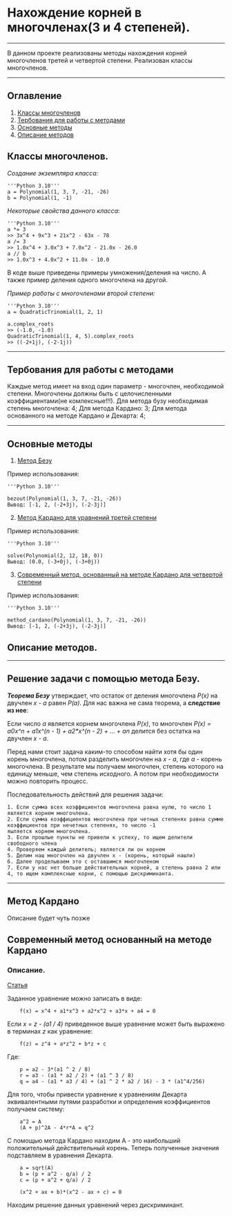 # Нахождение корней в многочленах(3 и 4 степеней).
***
В данном проекте реализованы методы нахождения корней многочленов третей и четвертой степени. 
Реализован классы многочленов.

***
## Оглавление
1. [Классы многочленов](#Polynomial)
2. [Тербования для работы с методами](#Requirements)
3. [Основные методы](#methods)
4. [Описание методов](#description)


## Классы многочленов.  <a name="Polynomial"></a>

_Создание экземпляра класса:_

    '''Python 3.10'''
    a = Polynomial(1, 3, 7, -21, -26)
    b = Polynomial(1, -1)

_Некоторые свойства данного класса_:

    '''Python 3.10'''
    a *= 3 
    >> 3x^4 + 9x^3 + 21x^2 - 63x - 78
    a /= 3
    >> 1.0x^4 + 3.0x^3 + 7.0x^2 - 21.0x - 26.0
    a // b
    >> 1.0x^3 + 4.0x^2 + 11.0x - 10.0
    
В коде выше приведены примеры умножения/деления на число. А также пример деления одного многочлена на другой.

_Пример работы с многочленами второй степени:_

    '''Python 3.10'''
    a = QuadraticTrinomial(1, 2, 1)
    
    a.complex_roots
    >> (-1.0, -1.0)
    QuadraticTrinomial(1, 4, 5).complex_roots
    >> ((-2+1j), (-2-1j))

***
## Тербования для работы с методами  <a name="Requirements"></a>

Каждые метод имеет на вход один параметр - многочлен, необходимой степени. 
Многочлены должны быть с целочисленными коэффициентами(не комлексные!!!).
Для метода бузу необходимая степень многочлена: 4;
Для метода Кардано: 3;
Для метода основанного на методе Кардано и Декарта: 4;

***

## Основные методы <a name="methods"></a>
1. [Метод Безу](#Bezout) 
    
Пример использования:

    '''Python 3.10'''

    bezout(Polynomial(1, 3, 7, -21, -26))
    Вывод: [-1, 2, (-2+3j), (-2-3j)]
    
2. [Метод Кардано для уравнений третей степени](#Cardano)

Пример использования:

    '''Python 3.10'''
    
    solve(Polynomial(2, 12, 18, 0))
    Вывод: (0.0, (-3+0j), (-3+0j))

3. [Современный метод, основанный на методе Кардано для четвертой степени](#New)

Пример использования:

    '''Python 3.10'''
    
    method_cardano(Polynomial(1, 3, 7, -21, -26))
    Вывод: [-1, 2, (-2+3j), (-2-3j)]      


## Описание методов. <a name="description"></a>

***
## Решение задачи с помощью метода Безу. <a name="Bezout"></a>

**_Теорема Безу_** утверждает, что остаток от деления многочлена _P(x)_ на двучлен _x - a_ равен _P(a)_. Для нас важна
не сама теорема, а **следствие из нее**:

Если число _a_ является корнем многочлена _P(x)_, то многочлен _P(x) = a0*x^n + a1*x^(n - 1) + a2*x^(n - 2) + ... + an_
делится без остатка на двучлен _x - a_.

Перед нами стоит задача каким-то способом найти хотя бы один корень многочлена, потом разделить многочлен на _x - a_,
где _а_ - корень многочлена. В результате мы получаем многочлен, степень которого на единицу меньше, чем степень исходного.
А потом при необходимости можно повторить процесс.

Последовательность действий для решения задачи:

    1. Если сумма всех коэффициентов многочлена равна нулю, то число 1 является корнем многочлена.
    2. Если сумма коэффициентов многочлена при четных степенях равна сумме коэффициентов при нечетных степенях, то число -1
    яыляется корнем многочлена.
    3. Если прошлые пункты не привели к успеху, то ищем делители свободного члена 
    4. Проверяем каждый делитель; является ли он корнем 
    5. Делим наш многочлен на двучлен x - (корень, который нашли) 
    6. Далее проделываем это с оставшимся многочленом  
    7. Если у нас нет больше действительных корней, а степень равна 2 или 4, то ищем комплексные корни, с помощью дискриминанта.

***
## Метод Кардано <a name="Cardano"></a>

Описание будет чуть позже

## Современный метод основанный на методе Кардано <a name="New"></a>

### Описание.

[Статья](https://www.scirp.org/journal/paperinformation.aspx?paperid=98044#ref16)

Заданное уравнение можно записать в виде: 

        f(x) = x^4 + a1*x^3 + a2*x^2 + a3*x + a4 = 0
Если _x = z - (a1 / 4)_ приведенное выше уравнение может быть выражено в терминах _z_ как уравнение:

        f(z) = z^4 + a*z^2 + b*z + c
Где:

        p = a2 - 3*(a1 ^ 2 / 8)
        r = a3 - (a1 * a2 / 2) + (a1 ^ 3 / 8)
        q = a4 - (a1 * a3 / 4) + (a1 ^ 2 * a2 / 16) - 3 * (a1^4/256)

Для того, чтобы привести уравнение к уравнениям Декарта эквивалентными путями разработки и определения коэффициентов получаем систему:

        a^2 = A
        (A + p)^2A - 4*r*A = q^2

С помощью метода Кардано находим A - это наибольший положительный действительный корень.
Теперь полученные значения подставляем в уравнения Декарта. 

        a = sqrt(A)
        b = (p + a^2 - q/a) / 2
        c = (p + a^2 + q/a) / 2
        
        (x^2 + ax + b)*(x^2 - ax + c) = 0

Находим решение данных уравнений через дискриминант.
